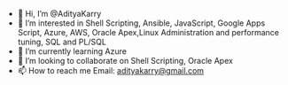 - 👋 Hi, I’m @AdityaKarry
- 👀 I’m interested in Shell Scripting, Ansible, JavaScript, Google Apps Script, Azure, AWS, Oracle Apex,Linux Administration and performance tuning, SQL and PL/SQL
- 🌱 I’m currently learning Azure
- 💞️ I’m looking to collaborate on Shell Scripting, Oracle Apex
- 📫 How to reach me Email: adityakarry@gmail.com

<!---
AdityaKarry/AdityaKarry is a ✨ special ✨ repository because its `README.md` (this file) appears on your GitHub profile.
You can click the Preview link to take a look at your changes.
--->
